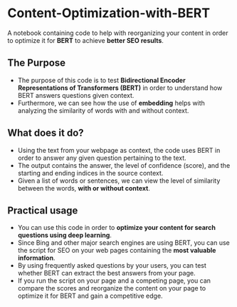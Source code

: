 # Content-Optimization-with-BERT
A notebook containing code to help with reorganizing your content in order to optimize it for **BERT** to achieve **better SEO results**.

## The Purpose
* The purpose of this code is to test **Bidirectional Encoder Representations of Transformers (BERT)** in order to understand how BERT answers questions given context.
* Furthermore, we can see how the use of **embedding** helps with analyzing the similarity of words with and without context.

## What does it do?
* Using the text from your webpage as context, the code uses BERT in order to answer any given question pertaining to the text.
* The output contains the answer, the level of confidence (score), and the starting and ending indices in the source context.
* Given a list of words or sentences, we can view the level of similarity between the words, **with or without context**.

## Practical usage
* You can use this code in order to **optimize your content for search questions using deep learning**.
* Since Bing and other major search engines are using BERT, you can use the script for SEO on your web pages containing the **most valuable information**. 
* By using frequently asked questions by your users, you can test whether BERT can extract the best answers from your page.
* If you run the script on your page and a competing page, you can compare the scores and reorganize the content on your page to optimize it for BERT and gain a competitive edge.




